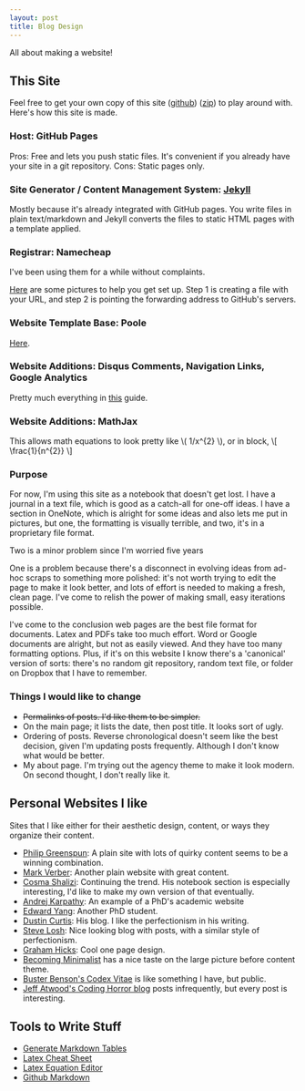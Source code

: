 ```yaml
---
layout: post
title: Blog Design
---
```


All about making a website!

## This Site

Feel free to get your own copy of this site
([github](https://github.com/victorgan/victorgan.github.io))
([zip](https://github.com/victorgan/victorgan.github.io/archive/master.zip)) to
play around with. Here's how this site is made.

### Host: GitHub Pages
Pros: Free and lets you push static files. It's convenient if you already have
your site in a git repository.
Cons: Static pages only.

### Site Generator / Content Management System: [Jekyll](http://jekyllrb.com/)
Mostly because it's already integrated with GitHub pages. You write files in
plain text/markdown and Jekyll converts the files to static HTML pages with a
template applied.  

### Registrar: Namecheap
I've been using them for a while without complaints.

[Here](http://davidensinger.com/2013/03/setting-the-dns-for-github-pages-on-namecheap/)
are some pictures to help you get set up. Step 1 is creating a file with your
URL, and step 2 is pointing the forwarding address to GitHub's servers.

### Website Template Base: Poole 
[Here](http://getpoole.com/). 

### Website Additions: Disqus Comments, Navigation Links, Google Analytics
Pretty much everything in
[this](http://joshualande.com/jekyll-github-pages-poole/) guide.

### Website Additions: MathJax
This allows math equations to look pretty like \\( 1/x^{2} \\), 
or in block, \\[ \frac{1}{n^{2}} \\] 

### Purpose

For now, I'm using this site as a notebook that doesn't get lost. I have a
journal in a text file, which is good as a catch-all for one-off ideas. I
have a section in OneNote, which is alright for some ideas and also lets me put
in pictures, but one, the formatting is visually terrible, and two, it's in a
proprietary file format. 

Two is a minor problem since I'm worried five years

One is a problem because there's a disconnect in evolving ideas from ad-hoc
scraps to something more polished: it's not worth trying to edit the page to
make it look better, and lots of effort is needed to making a fresh, clean page.
I've come to relish the power of making small, easy iterations possible.

I've come to the conclusion web pages are the best file format for documents.
Latex and PDFs take too much effort. Word or Google documents are alright, but
not as easily viewed. And they have too many formatting options. Plus, if it's
on this website I know there's a 'canonical' version of sorts: there's no random
git repository, random text file, or folder on Dropbox that I have to remember. 

### Things I would like to change

- <del>Permalinks of posts. I'd like them to be simpler.</del>
- On the main page; it lists the date, then post title. It looks sort of ugly.
- Ordering of posts. Reverse chronological doesn't seem like the best decision,
  given I'm updating posts frequently. Although I don't know what would be
  better.
- My about page. I'm trying out the agency theme to make it look modern. On
  second thought, I don't really like it.

## Personal Websites I like

Sites that I like either for their aesthetic design, content, or ways they
organize their content.

- [Philip Greenspun](http://philip.greenspun.com/): A plain site with lots of
  quirky content seems to be a winning combination.
- [Mark Verber](http://www.verber.com/mark/): Another plain website with great
  content.
- [Cosma Shalizi](http://vserver1.cscs.lsa.umich.edu/~crshalizi/): Continuing
  the trend. His notebook section is especially interesting, I'd like to make my
  own version of that eventually.
- [Andrej Karpathy](http://cs.stanford.edu/people/karpathy/): An example of a
  PhD's academic website 
- [Edward Yang](http://ezyang.com/): Another PhD student.
- [Dustin Curtis](http://dcurt.is/): His blog. I like the perfectionism in his
  writing.
- [Steve Losh](http://stevelosh.com/): Nice looking blog with posts, with a
  similar style of perfectionism. 
- [Graham Hicks](http://grahamhicks.com/): Cool one page design.  
- [Becoming Minimalist](http://www.becomingminimalist.com/) has a nice taste on the large picture before content theme.
- [Buster Benson's Codex Vitae](https://github.com/busterbenson/public/blob/master/Codex.md) is like something I have, but public.
- [Jeff Atwood's Coding Horror blog](http://blog.codinghorror.com/) posts infrequently, but every post is interesting.

## Tools to Write Stuff

- [Generate Markdown Tables](http://www.tablesgenerator.com/markdown_tables)
- [Latex Cheat Sheet](http://www.stdout.org/~winston/latex/latexsheet.pdf)
- [Latex Equation Editor](http://www.numberempire.com/texequationeditor/equationeditor.php)
- [Github Markdown](https://guides.github.com/features/mastering-markdown/)
